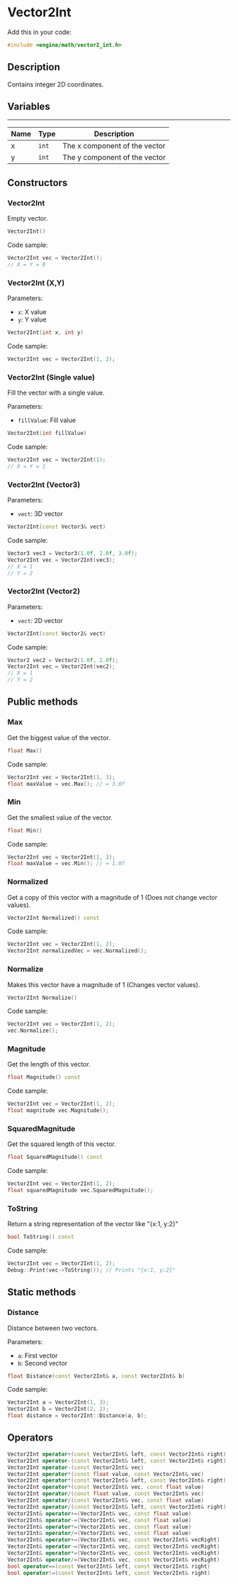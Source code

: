 # Vector2Int

Add this in your code:
```cpp
#include <engine/math/vector2_int.h>
```

## Description

Contains integer 2D coordinates.

## Variables

---
| Name | Type | Description |
|-|-|-|
x | `int` | The x component of the vector
y | `int` | The y component of the vector

## Constructors

### Vector2Int
Empty vector.

```cpp
Vector2Int()
```
Code sample:
```cpp
Vector2Int vec = Vector2Int();
// X = Y = 0
```

### Vector2Int (X,Y)
Parameters:
- `x`: X value
- `y`: Y value
```cpp
Vector2Int(int x, int y)
```
Code sample:
```cpp
Vector2Int vec = Vector2Int(1, 2);
```

### Vector2Int (Single value)
Fill the vector with a single value.

Parameters:
- `fillValue`: Fill value
```cpp
Vector2Int(int fillValue)
```
Code sample:
```cpp
Vector2Int vec = Vector2Int(1);
// X = Y = 1
```

### Vector2Int (Vector3)
Parameters:
- `vect`: 3D vector
```cpp
Vector2Int(const Vector3& vect)
```
Code sample:
```cpp
Vector3 vec3 = Vector3(1.0f, 2.0f, 3.0f);
Vector2Int vec = Vector2Int(vec3);
// X = 1
// Y = 2
```

### Vector2Int (Vector2)
Parameters:
- `vect`: 2D vector
```cpp
Vector2Int(const Vector2& vect)
```
Code sample:
```cpp
Vector2 vec2 = Vector2(1.0f, 2.0f);
Vector2Int vec = Vector2Int(vec2);
// X = 1
// Y = 2
```

## Public methods

### Max
Get the biggest value of the vector.
```cpp
float Max()
```
Code sample:
```cpp
Vector2Int vec = Vector2Int(1, 3);
float maxValue = vec.Max(); // = 3.0f
```

### Min
Get the smallest value of the vector.
```cpp
float Min()
```
Code sample:
```cpp
Vector2Int vec = Vector2Int(1, 3);
float maxValue = vec.Min(); // = 1.0f
```

### Normalized
Get a copy of this vector with a magnitude of 1 (Does not change vector values).
```cpp
Vector2Int Normalized() const
```
Code sample:
```cpp
Vector2Int vec = Vector2Int(1, 2);
Vector2Int normalizedVec = vec.Normalized();
```

### Normalize
Makes this vector have a magnitude of 1 (Changes vector values).
```cpp
Vector2Int Normalize()
```
Code sample:
```cpp
Vector2Int vec = Vector2Int(1, 2);
vec.Normalize();
```

### Magnitude
Get the length of this vector.
```cpp
float Magnitude() const
```
Code sample:
```cpp
Vector2Int vec = Vector2Int(1, 2);
float magnitude vec.Magnitude();
```

### SquaredMagnitude
Get the squared length of this vector.
```cpp
float SquaredMagnitude() const
```
Code sample:
```cpp
Vector2Int vec = Vector2Int(1, 2);
float squaredMagnitude vec.SquaredMagnitude();
```

### ToString
Return a string representation of the vector like "{x:1, y:2}"
```cpp
bool ToString() const
```
Code sample:
```cpp
Vector2Int vec = Vector2Int(1, 2);
Debug::Print(vec->ToString()); // Prints "{x:1, y:2}"
```

## Static methods

### Distance
Distance between two vectors.

Parameters:
- `a`: First vector
- `b`: Second vector
```cpp
float Distance(const Vector2Int& a, const Vector2Int& b)
```
Code sample:
```cpp
Vector2Int a = Vector2Int(1, 3);
Vector2Int b = Vector2Int(2, 2);
float distance = Vector2Int::Distance(a, b);
```

## Operators

```cpp
Vector2Int operator+(const Vector2Int& left, const Vector2Int& right)
Vector2Int operator-(const Vector2Int& left, const Vector2Int& right)
Vector2Int operator-(const Vector2Int& vec)
Vector2Int operator*(const float value, const Vector2Int& vec)
Vector2Int operator*(const Vector2Int& left, const Vector2Int& right)
Vector2Int operator*(const Vector2Int& vec, const float value)
Vector2Int operator/(const float value, const Vector2Int& vec)
Vector2Int operator/(const Vector2Int& vec, const float value)
Vector2Int operator/(const Vector2Int& left, const Vector2Int& right)
Vector2Int& operator+=(Vector2Int& vec, const float value)
Vector2Int& operator-=(Vector2Int& vec, const float value)
Vector2Int& operator*=(Vector2Int& vec, const float value)
Vector2Int& operator/=(Vector2Int& vec, const float value)
Vector2Int& operator+=(Vector2Int& vec, const Vector2Int& vecRight)
Vector2Int& operator-=(Vector2Int& vec, const Vector2Int& vecRight)
Vector2Int& operator*=(Vector2Int& vec, const Vector2Int& vecRight)
Vector2Int& operator/=(Vector2Int& vec, const Vector2Int& vecRight)
bool operator==(const Vector2Int& left, const Vector2Int& right)
bool operator!=(const Vector2Int& left, const Vector2Int& right)
```